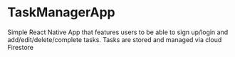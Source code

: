 # TaskManagerApp
Simple React Native App that features users to be able to sign up/login and add/edit/delete/complete tasks. Tasks are stored and managed via cloud Firestore
